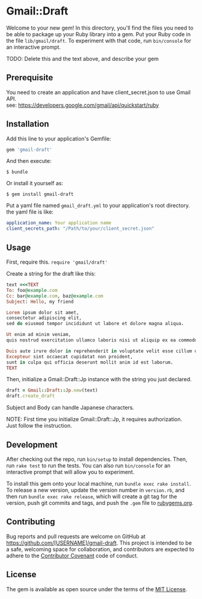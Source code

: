 # Gmail::Draft

Welcome to your new gem! In this directory, you'll find the files you need to be able to package up your Ruby library into a gem. Put your Ruby code in the file `lib/gmail/draft`. To experiment with that code, run `bin/console` for an interactive prompt.

TODO: Delete this and the text above, and describe your gem

## Prerequisite

You need to create an application and have client_secret.json to use Gmail API.  
see:
https://developers.google.com/gmail/api/quickstart/ruby

## Installation

Add this line to your application's Gemfile:

```ruby
gem 'gmail-draft'
```

And then execute:

    $ bundle

Or install it yourself as:

    $ gem install gmail-draft

Put a yaml file named `gmail_draft.yml` to your application's root directory.
the yaml file is like: 
```yaml
application_name: Your application name 
client_secrets_path: "/Path/to/your/client_secret.json"
```
## Usage

First, require this.
`require 'gmail/draft'`

Create a string for the draft like this:
```ruby
text =<<TEXT
To: foo@example.com
Cc: bar@example.com, baz@example.com
Subject: Hello, my friend

Lorem ipsum dolor sit amet,
consectetur adipiscing elit,
sed do eiusmod tempor incididunt ut labore et dolore magna aliqua.

Ut enim ad minim veniam,
quis nostrud exercitation ullamco laboris nisi ut aliquip ex ea commodo consequat.

Duis aute irure dolor in reprehenderit in voluptate velit esse cillum dolore eu fugiat nulla pariatur.
Excepteur sint occaecat cupidatat non proident,
sunt in culpa qui officia deserunt mollit anim id est laborum.
TEXT
```

Then, initialize a Gmail::Draft::Jp instance with the string you just declared.
```ruby
draft = Gmail::Draft::Jp.new(text)
draft.create_draft
```

Subject and Body can handle Japanese characters.

NOTE: First time you initialize Gmail::Draft::Jp, it requires authorization.  
Just follow the instruction.

## Development

After checking out the repo, run `bin/setup` to install dependencies. Then, run `rake test` to run the tests. You can also run `bin/console` for an interactive prompt that will allow you to experiment.

To install this gem onto your local machine, run `bundle exec rake install`. To release a new version, update the version number in `version.rb`, and then run `bundle exec rake release`, which will create a git tag for the version, push git commits and tags, and push the `.gem` file to [rubygems.org](https://rubygems.org).

## Contributing

Bug reports and pull requests are welcome on GitHub at https://github.com/[USERNAME]/gmail-draft. This project is intended to be a safe, welcoming space for collaboration, and contributors are expected to adhere to the [Contributor Covenant](http://contributor-covenant.org) code of conduct.


## License

The gem is available as open source under the terms of the [MIT License](http://opensource.org/licenses/MIT).

